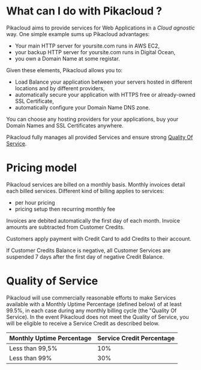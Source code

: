 # What can I do with Pikacloud ?

Pikacloud aims to provide services for Web Applications in a _Cloud agnostic_ way. One simple example sums up Pikacloud advantages:

- Your main HTTP server for yoursite.com runs in AWS EC2,
- your backup HTTP server for yoursite.com runs in Digital Ocean,
- you own a Domain Name at some registar.

Given these elements, Pikacloud allows you to:
- Load Balance your application between your servers hosted in different locations and by different providers,
- automatically secure your application with HTTPS free or already-owned SSL Certificate,
- automatically configure your Domain Name DNS zone.

You can choose any hosting providers for your applications, buy your Domain Names and SSL Certificates anywhere.

Pikacloud fully manages all provided Services and ensure strong [Quality Of Service](#quality-of-service).

# Pricing model

Pikacloud services are billed on a monthly basis.
Monthly invoices detail each billed services. Different kind of billing applies to services:

- per hour pricing
- pricing setup then recurring monthly fee

Invoices are debited automatically the first day of each month. Invoice amounts are subtracted from Customer Credits.

Customers apply payment with Credit Card to add Credits to their account.

If Customer Credits Balance is negative, all Customer Services are suspended 7 days after the first day of negative Credit Balance.

# Quality of Service

Pikacloud will use commercially reasonable efforts to make Services available with a Monthly Uptime Percentage (defined below) of at least 99.5%, in each case during any monthly billing cycle (the "Quality Of Service). In the event Pikacloud does not meet the Quality of Service, you will be eligible to receive a Service Credit as described below.

| Monthly Uptime Percentage | Service Credit Percentage |
|---------------------------|---------------------------|
| Less than 99,5%           | 10%                       |
| Less than 99%             | 30%                       |
